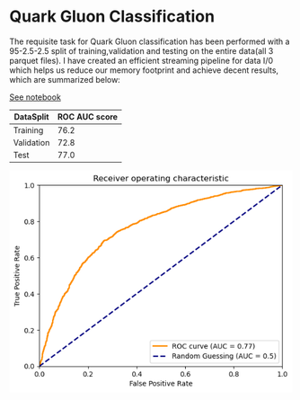 # Quark Gluon Classification


The requisite task for Quark Gluon classification has been performed with a 95-2.5-2.5 split of training,validation and testing on the entire data(all 3 parquet files). I have created an efficient streaming pipeline for data I/0 which helps us reduce our memory footprint and achieve decent results, which are summarized below:


[See notebook](./common_task_2.ipynb)


| DataSplit       | ROC AUC score   |
| --------------- | --------------- |
| Training        | 76.2            |
| Validation      | 72.8            |
| Test            | 77.0            |


![](./roc.png)

